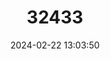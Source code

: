 ---
title: "32433"
category: "Ormosia howii"
draft: false
date: 2024-02-22 13:03:50
languages:
  Chinese: ["Yuanmao Hongdou"]
---